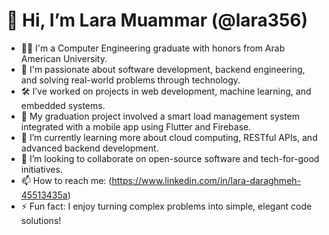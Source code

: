 # 👋 Hi, I’m Lara Muammar (@lara356)

- 👩‍💻 I'm a Computer Engineering graduate with honors from Arab American University.
- 🎯 I'm passionate about software development, backend engineering, and solving real-world problems through technology.
- 🛠️ I’ve worked on projects in web development, machine learning, and embedded systems.
- 📱 My graduation project involved a smart load management system integrated with a mobile app using Flutter and Firebase.
- 🌱 I’m currently learning more about cloud computing, RESTful APIs, and advanced backend development.
- 🤝 I’m looking to collaborate on open-source software and tech-for-good initiatives.
- 📫 How to reach me: (https://www.linkedin.com/in/lara-daraghmeh-45513435a)
- ⚡ Fun fact: I enjoy turning complex problems into simple, elegant code solutions!


